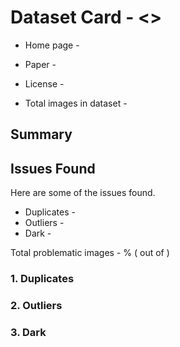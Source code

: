 # Dataset Card - <>

+ Home page - 

+ Paper - 


+ License - 

+ Total images in dataset - 

## Summary


## Issues Found
Here are some of the issues found.

+ Duplicates - 
+ Outliers - 
+ Dark - 

Total problematic images - % ( out of )

### 1. Duplicates


### 2. Outliers


### 3. Dark
